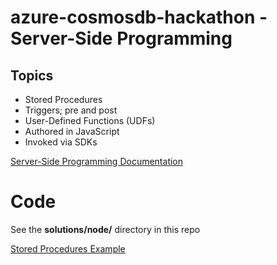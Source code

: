 # azure-cosmosdb-hackathon - Server-Side Programming

## Topics

- Stored Procedures
- Triggers; pre and post
- User-Defined Functions (UDFs)
- Authored in JavaScript
- Invoked via SDKs

[Server-Side Programming Documentation](https://docs.microsoft.com/en-us/azure/cosmos-db/stored-procedures-triggers-udfs)


# Code

See the **solutions/node/** directory in this repo

[Stored Procedures Example](solutions/node/STORED_PROCEDURES.md)


